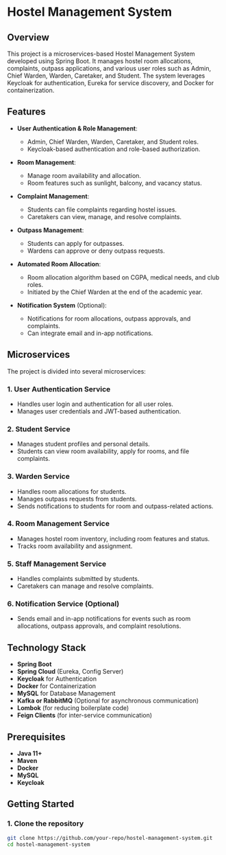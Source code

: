 # Hostel Management System

## Overview
This project is a microservices-based Hostel Management System developed using Spring Boot. It manages hostel room allocations, complaints, outpass applications, and various user roles such as Admin, Chief Warden, Warden, Caretaker, and Student. The system leverages Keycloak for authentication, Eureka for service discovery, and Docker for containerization.

## Features
- **User Authentication & Role Management**:
  - Admin, Chief Warden, Warden, Caretaker, and Student roles.
  - Keycloak-based authentication and role-based authorization.
  
- **Room Management**:
  - Manage room availability and allocation.
  - Room features such as sunlight, balcony, and vacancy status.

- **Complaint Management**:
  - Students can file complaints regarding hostel issues.
  - Caretakers can view, manage, and resolve complaints.

- **Outpass Management**:
  - Students can apply for outpasses.
  - Wardens can approve or deny outpass requests.

- **Automated Room Allocation**:
  - Room allocation algorithm based on CGPA, medical needs, and club roles.
  - Initiated by the Chief Warden at the end of the academic year.

- **Notification System** (Optional):
  - Notifications for room allocations, outpass approvals, and complaints.
  - Can integrate email and in-app notifications.

## Microservices
The project is divided into several microservices:

### 1. **User Authentication Service**
   - Handles user login and authentication for all user roles.
   - Manages user credentials and JWT-based authentication.

### 2. **Student Service**
   - Manages student profiles and personal details.
   - Students can view room availability, apply for rooms, and file complaints.

### 3. **Warden Service**
   - Handles room allocations for students.
   - Manages outpass requests from students.
   - Sends notifications to students for room and outpass-related actions.

### 4. **Room Management Service**
   - Manages hostel room inventory, including room features and status.
   - Tracks room availability and assignment.

### 5. **Staff Management Service**
   - Handles complaints submitted by students.
   - Caretakers can manage and resolve complaints.

### 6. **Notification Service** (Optional)
   - Sends email and in-app notifications for events such as room allocations, outpass approvals, and complaint resolutions.

## Technology Stack
- **Spring Boot**
- **Spring Cloud** (Eureka, Config Server)
- **Keycloak** for Authentication
- **Docker** for Containerization
- **MySQL** for Database Management
- **Kafka or RabbitMQ** (Optional for asynchronous communication)
- **Lombok** (for reducing boilerplate code)
- **Feign Clients** (for inter-service communication)

## Prerequisites
- **Java 11+**
- **Maven**
- **Docker**
- **MySQL**
- **Keycloak**

## Getting Started

### 1. Clone the repository
```bash
git clone https://github.com/your-repo/hostel-management-system.git
cd hostel-management-system

